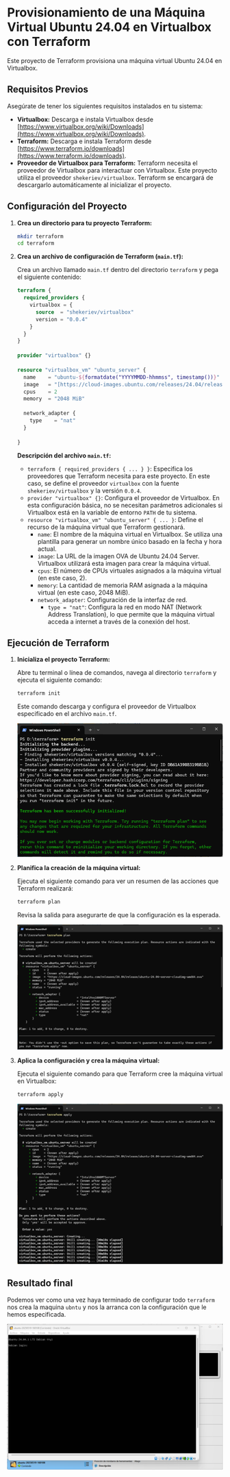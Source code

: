 # Provisionamiento de una Máquina Virtual Ubuntu 24.04 en Virtualbox con Terraform

Este proyecto de Terraform provisiona una máquina virtual Ubuntu 24.04 en Virtualbox.

## Requisitos Previos

Asegúrate de tener los siguientes requisitos instalados en tu sistema:

* **Virtualbox:** Descarga e instala Virtualbox desde [https://www.virtualbox.org/wiki/Downloads](https://www.virtualbox.org/wiki/Downloads).
* **Terraform:** Descarga e instala Terraform desde [https://www.terraform.io/downloads](https://www.terraform.io/downloads).
* **Proveedor de Virtualbox para Terraform:** Terraform necesita el proveedor de Virtualbox para interactuar con Virtualbox. Este proyecto utiliza el proveedor `shekeriev/virtualbox`. Terraform se encargará de descargarlo automáticamente al inicializar el proyecto.

## Configuración del Proyecto

1.  **Crea un directorio para tu proyecto Terraform:**

    ```bash
    mkdir terraform
    cd terraform
    ```

2.  **Crea un archivo de configuración de Terraform (`main.tf`):**

    Crea un archivo llamado `main.tf` dentro del directorio `terraform` y pega el siguiente contenido:

    ```terraform
    terraform {
      required_providers {
        virtualbox = {
          source  = "shekeriev/virtualbox"
          version = "0.0.4"
        }
      }
    }

    provider "virtualbox" {}

    resource "virtualbox_vm" "ubuntu_server" {
      name    = "ubuntu-${formatdate("YYYYMMDD-hhmmss", timestamp())}"
      image   = "[https://cloud-images.ubuntu.com/releases/24.04/release/ubuntu-24.04-server-cloudimg-amd64.ova](https://cloud-images.ubuntu.com/releases/24.04/release/ubuntu-24.04-server-cloudimg-amd64.ova)"
      cpus    = 2
      memory  = "2048 MiB"

      network_adapter {
        type    = "nat"
      }

    }
    ```

    **Descripción del archivo `main.tf`:**

    * `terraform { required_providers { ... } }`: Especifica los proveedores que Terraform necesita para este proyecto. En este caso, se define el proveedor `virtualbox` con la fuente `shekeriev/virtualbox` y la versión `0.0.4`.
    * `provider "virtualbox" {}`: Configura el proveedor de Virtualbox. En esta configuración básica, no se necesitan parámetros adicionales si Virtualbox está en la variable de entorno `PATH` de tu sistema.
    * `resource "virtualbox_vm" "ubuntu_server" { ... }`: Define el recurso de la máquina virtual que Terraform gestionará.
        * `name`: El nombre de la máquina virtual en Virtualbox. Se utiliza una plantilla para generar un nombre único basado en la fecha y hora actual.
        * `image`: La URL de la imagen OVA de Ubuntu 24.04 Server. Virtualbox utilizará esta imagen para crear la máquina virtual.
        * `cpus`: El número de CPUs virtuales asignados a la máquina virtual (en este caso, 2).
        * `memory`: La cantidad de memoria RAM asignada a la máquina virtual (en este caso, 2048 MiB).
        * `network_adapter`: Configuración de la interfaz de red.
            * `type = "nat"`: Configura la red en modo NAT (Network Address Translation), lo que permite que la máquina virtual acceda a internet a través de la conexión del host.

## Ejecución de Terraform

1.  **Inicializa el proyecto Terraform:**

    Abre tu terminal o línea de comandos, navega al directorio `terraform` y ejecuta el siguiente comando:

    ```bash
    terraform init
    ```

    Este comando descarga y configura el proveedor de Virtualbox especificado en el archivo `main.tf`.


    ![tf_init](../assets/tf_init.png)


2.  **Planifica la creación de la máquina virtual:**

    Ejecuta el siguiente comando para ver un resumen de las acciones que Terraform realizará:

    ```bash
    terraform plan
    ```

    Revisa la salida para asegurarte de que la configuración es la esperada.


    ![tf_plan](../assets/tf_plan.png)


3.  **Aplica la configuración y crea la máquina virtual:**

    Ejecuta el siguiente comando para que Terraform cree la máquina virtual en Virtualbox:

    ```bash
    terraform apply
    ```


    ![tf_apply](../assets/tf_apply.png)


## Resultado final

Podemos ver como una vez haya terminado de configurar todo `terraform` nos crea la maquina `ubntu` y nos la arranca con la configuración que le hemos especificada.


![vm_ubuntu](../assets/vm_ubuntu.png)